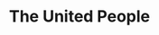 ---
pid: LLP110
title: The United People
location_transcription: City Hall/ Washington Park
zipcode: '19148'
outside_phl: 
neighborhood: Whitman,Pennsport,South Philadelphia
age: '11'
age_range: 6-13
instagram: 
image_file_name: LLP_110.jpg
proposal_transcription: |-
  -a 3D monument of a globe with paper people connected together, standing as one united together
  -represents unity
topic: Globalism,Unity,Uplifting
topic_summary: 0, 0, 0
type: Sculpture Statue
keywords_other: unity, globe, 3D, connected, together
credit: Queena
image_labels: 
twitter: 
facebook: 
permalink: "/monuments/llp110/"
layout: item-page
---
